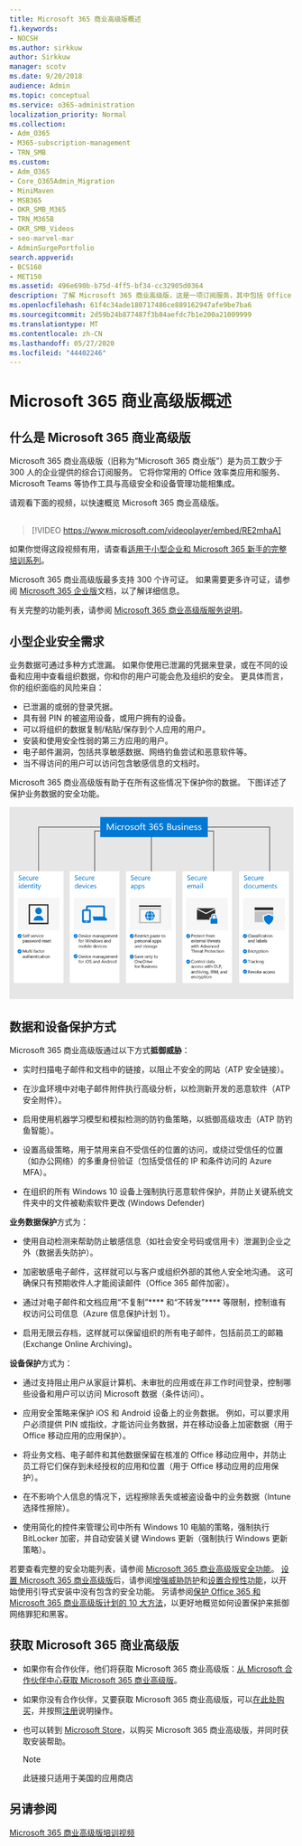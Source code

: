 ```yaml
---
title: Microsoft 365 商业高级版概述
f1.keywords:
- NOCSH
ms.author: sirkkuw
author: Sirkkuw
manager: scotv
ms.date: 9/20/2018
audience: Admin
ms.topic: conceptual
ms.service: o365-administration
localization_priority: Normal
ms.collection:
- Adm_O365
- M365-subscription-management
- TRN_SMB
ms.custom:
- Adm_O365
- Core_O365Admin_Migration
- MiniMaven
- MSB365
- OKR_SMB_M365
- TRN_M365B
- OKR_SMB_Videos
- seo-marvel-mar
- AdminSurgePortfolio
search.appverid:
- BCS160
- MET150
ms.assetid: 496e690b-b75d-4ff5-bf34-cc32905d0364
description: 了解 Microsoft 365 商业高级版，这是一项订阅服务，其中包括 Office 效率类应用，以及为企业抵御网络威胁的高级保护功能。
ms.openlocfilehash: 61f4c34ade180717486ce889162947afe9be7ba6
ms.sourcegitcommit: 2d59b24b877487f3b84aefdc7b1e200a21009999
ms.translationtype: MT
ms.contentlocale: zh-CN
ms.lasthandoff: 05/27/2020
ms.locfileid: "44402246"
---
```

# <a name="overview-of-microsoft-365-business-premium"></a>Microsoft 365 商业高级版概述

## <a name="what-is-microsoft-365-business-premium"></a>什么是 Microsoft 365 商业高级版

Microsoft 365 商业高级版（旧称为“Microsoft 365 商业版”）是为员工数少于 300 人的企业提供的综合订阅服务。 它将你常用的 Office 效率类应用和服务、Microsoft Teams 等协作工具与高级安全和设备管理功能相集成。

请观看下面的视频，以快速概览 Microsoft 365 商业高级版。<br><br>

> [!VIDEO https://www.microsoft.com/videoplayer/embed/RE2mhaA] 
  
如果你觉得这段视频有用，请查看[适用于小型企业和 Microsoft 365 新手的完整培训系列](https://support.office.com/article/6ab4bbcd-79cf-4000-a0bd-d42ce4d12816)。 

Microsoft 365 商业高级版最多支持 300 个许可证。 如果需要更多许可证，请参阅 [Microsoft 365 企业版](https://go.microsoft.com/fwlink/p/?linkid=860986)文档，以了解详细信息。

有关完整的功能列表，请参阅 [Microsoft 365 商业高级版服务说明](https://docs.microsoft.com/office365/servicedescriptions/microsoft-365-service-descriptions/microsoft-365-business-service-description)。
  
## <a name="small-business-security-needs"></a>小型企业安全需求

业务数据可通过多种方式泄漏。 如果你使用已泄漏的凭据来登录，或在不同的设备和应用中查看组织数据，你和你的用户可能会危及组织的安全。 更具体而言，你的组织面临的风险来自：

- 已泄漏的或弱的登录凭据。
- 具有弱 PIN 的被盗用设备，或用户拥有的设备。
- 可以将组织的数据复制/粘贴/保存到个人应用的用户。
- 安装和使用安全性弱的第三方应用的用户。
- 电子邮件漏洞，包括共享敏感数据、网络钓鱼尝试和恶意软件等。
- 当不得访问的用户可以访问包含敏感信息的文档时。

Microsoft 365 商业高级版有助于在所有这些情况下保护你的数据。 下图详述了保护业务数据的安全功能。

![展示 M365B 如何保护业务数据的图。](../media/m365businessvalueadd.png)

## <a name="how-your-data-and-devices-are-protected"></a>数据和设备保护方式

Microsoft 365 商业高级版通过以下方式**抵御威胁**：

- 实时扫描电子邮件和文档中的链接，以阻止不安全的网站（ATP 安全链接）。

- 在沙盒环境中对电子邮件附件执行高级分析，以检测新开发的恶意软件（ATP 安全附件）。 

- 启用使用机器学习模型和模拟检测的防钓鱼策略，以抵御高级攻击（ATP 防钓鱼智能）。 

- 设置高级策略，用于禁用来自不受信任的位置的访问，或绕过受信任的位置（如办公网络）的多重身份验证（包括受信任的 IP 和条件访问的 Azure MFA）。 

- 在组织的所有 Windows 10 设备上强制执行恶意软件保护，并防止关键系统文件夹中的文件被勒索软件更改 (Windows Defender)

**业务数据保护**方式为：

- 使用自动检测来帮助防止敏感信息（如社会安全号码或信用卡）泄漏到企业之外（数据丢失防护）。 

- 加密敏感电子邮件，这样就可以与客户或组织外部的其他人安全地沟通。 这可确保只有预期收件人才能阅读邮件（Office 365 邮件加密）。

- 通过对电子邮件和文档应用“不复制”**** 和“不转发”**** 等限制，控制谁有权访问公司信息（Azure 信息保护计划 1）。

- 启用无限云存档，这样就可以保留组织的所有电子邮件，包括前员工的邮箱 (Exchange Online Archiving)。

**设备保护**方式为：

- 通过支持阻止用户从家庭计算机、未审批的应用或在非工作时间登录，控制哪些设备和用户可以访问 Microsoft 数据（条件访问）。

- 应用安全策略来保护 iOS 和 Android 设备上的业务数据。 例如，可以要求用户必须提供 PIN 或指纹，才能访问业务数据，并在移动设备上加密数据（用于 Office 移动应用的应用保护）。

- 将业务文档、电子邮件和其他数据保留在核准的 Office 移动应用中，并防止员工将它们保存到未经授权的应用和位置（用于 Office 移动应用的应用保护）。

- 在不影响个人信息的情况下，远程擦除丢失或被盗设备中的业务数据（Intune 选择性擦除）。

- 使用简化的控件来管理公司中所有 Windows 10 电脑的策略，强制执行 BitLocker 加密，并自动安装关键 Windows 更新（强制执行 Windows 更新策略）。

若要查看完整的安全功能列表，请参阅 [Microsoft 365 商业高级版安全功能](security-features.md)。 [设置 Microsoft 365 商业高级版](set-up.md)后，请参阅[增强威胁防护](increase-threat-protection.md)和[设置合规性功能](set-up-compliance.md)，以开始使用引导式安装中没有包含的安全功能。 另请参阅[保护 Office 365 和 Microsoft 365 商业高级版计划的 10 大方法](https://docs.microsoft.com/office365/admin/security-and-compliance/secure-your-business-data)，以更好地概览如何设置保护来抵御网络罪犯和黑客。

## <a name="get-microsoft-365-business-premium"></a>获取 Microsoft 365 商业高级版

- 如果你有合作伙伴，他们将获取 Microsoft 365 商业高级版：[从 Microsoft 合作伙伴中心获取 Microsoft 365 商业高级版](get-microsoft-365-business.md)。

- 如果你没有合作伙伴，又要获取 Microsoft 365 商业高级版，可以[在此处购买](https://www.microsoft.com/microsoft-365/business)，并按照[注册](sign-up.md)说明操作。

- 也可以转到 [Microsoft Store](https://www.microsoft.com/en-us/store/locations/find-a-store?icid=gm_fy18_hol_bopis_feature3&CustomerIntent=Consumer)，以购买 Microsoft 365 商业高级版，并同时获取安装帮助。

    > [!NOTE]
    > 此链接只适用于美国的应用商店

## <a name="see-also"></a>另请参阅

[Microsoft 365 商业高级版培训视频](https://support.office.com/article/6ab4bbcd-79cf-4000-a0bd-d42ce4d12816)

